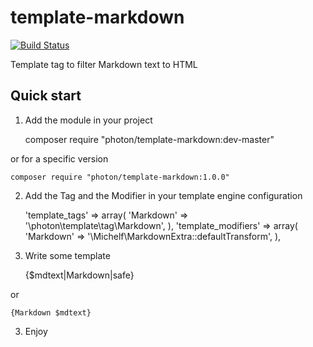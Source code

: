template-markdown
=====================

[![Build Status](https://travis-ci.org/photon/template-markdown.svg?branch=master)](https://travis-ci.org/photon/template-markdown)

Template tag to filter Markdown text to HTML

Quick start
-----------

1) Add the module in your project

    composer require "photon/template-markdown:dev-master"

or for a specific version

    composer require "photon/template-markdown:1.0.0"

2) Add the Tag and the Modifier in your template engine configuration

    'template_tags' => array(
        'Markdown'      => '\photon\template\tag\Markdown',
    ),
    'template_modifiers' => array(
        'Markdown'      => '\Michelf\MarkdownExtra::defaultTransform',
    ),

3) Write some template

    {$mdtext|Markdown|safe}

or

    {Markdown $mdtext}

3) Enjoy
